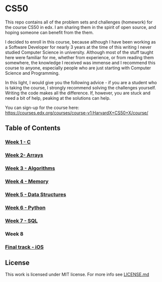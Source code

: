 # CS50

This repo contains all of the problem sets and challenges (homework) for the course CS50 in edx.
I am sharing them in the spirit of open source, and hoping someone can benefit from the them.

I decided to enroll in this course, because although I have been working as a Software Developer for nearly 3 years at the time of this writing
I never studied Computer Science in university. Although most of the stuff taught here were familiar for me, whether from experience, or from reading 
them somewhere, the knowledge I received was immense and I recommend this course to anyone, especially people who are just starting with Computer Science and Programming.

In this light, I would give you the following advice - if you are a student who is taking the course, I strongly recommend solving the challenges yourself.
Writing the code makes all the difference. If, however, you are stuck and need a bit of help, peaking at the solutions can help.

You can sign-up for the course here: https://courses.edx.org/courses/course-v1:HarvardX+CS50+X/course/

## Table of Contents

### [Week 1 - C](week-1)
### [Week 2- Arrays](week-2)
### [Week 3 - Algorithms](week-3)
### [Week 4 - Memory](week-4)
### [Week 5 - Data Structures](week-5)
### [Week 6 - Python](week-6)
### [Week 7 - SQL](week-7)
### Week 8

### [Final track - iOS](ios-track)

## License
This work is licensed under MIT license. For more info see [LICENSE.md](LICENSE.md)
